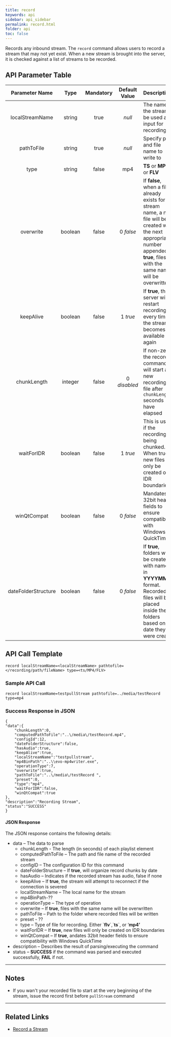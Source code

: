 ```yaml
---
title: record
keywords: api
sidebar: api_sidebar
permalink: record.html
folder: api
toc: false
---
```




Records any inbound stream. The `record` command allows users to record a stream that may not yet exist. When a new stream is brought into the server, it is checked against a list of streams to be recorded.



## API Parameter Table



|   Parameter Name    |  Type   | Mandatory | Default Value | Description                              |
| :-----------------: | :-----: | :-------: | :-----------: | :--------------------------------------- |
|   localStreamName   | string  |   true    |    *null*     | The name of the stream to be used as input for recording |
|     pathToFile      | string  |   true    |    *null*     | Specify path and file name to write to   |
|        type         | string  |   false   |      mp4      | **TS** or **MP4** or **FLV**             |
|      overwrite      | boolean |   false   |   0 *false*   | If **false**, when a file already exists for the stream name, a new file will be created with the next appropriate number appended. If **true**, files with the same name will be overwritten |
|      keepAlive      | boolean |   false   |   1 *true*    | If **true**, the server will restart recording every time the stream becomes available again |
|     chunkLength     | integer |   false   | 0 *disabled*  | If non-zero the record command will start a new recording file after `chunkLength` seconds have elapsed |
|     waitForIDR      | boolean |   false   |   1 *true*    | This is used if the recording is being chunked. When true, new files will only be created on IDR boundaries |
|     winQtCompat     | boolean |   false   |   0 *false*   | Mandates 32bit header fields to ensure compatibility with Windows QuickTime |
| dateFolderStructure | boolean |   false   |   0 *false*   | If **true**, folders will be created with names in **YYYYMMDD** format. Recorded files will be placed inside these folders based on the date they were created |

## API Call Template

``` 
record localStreamName=<localStreamName> pathtofile=</recording/path/fileName> type=<ts/MP4/FLV>
```



### Sample API Call

``` 
record localStreamName=testpullStream pathtofile=../media/testRecord type=mp4
```



### Success Response in JSON

``` 
{
"data":{
    "chunkLength":0,
    "computedPathToFile":"..\/media\/testRecord.mp4",
    "configId":12,
    "dateFolderStructure":false,
    "hasAudio":true,
    "keepAlive":true,
    "localStreamName":"testpullstream",
    "mp4BinPath":"..\\evo-mp4writer.exe",
    "operationType":7,
    "overwrite":true,
    "pathToFile":"..\/media\/testRecord ",
    "preset":0,
    "type":"mp4",
    "waitForIDR":false,
    "winQtCompat":true
},
"description":"Recording Stream",
"status":"SUCCESS"
}
```



#### JSON Response

The JSON response contains the following details:

- data – The data to parse
  - chunkLength - The length (in seconds) of each playlist element
  - computedPathToFile – The path and file name of the recorded stream
  - configID – The configuration ID for this command
  - dateFolderStructure – If **true**, will organize record chunks by date
  - hasAudio – Indicates if the recorded stream has audio, false if none
  - keepAlive – If **true**, the stream will attempt to reconnect if the connection is severed
  - localStreamName – The local name for the stream
  - mp4BinPath-??
  - operationType – The type of operation
  - overwrite – If **true**, files with the same name will be overwritten
  - pathToFile – Path to the folder where recorded files will be written
  - preset - ??
  - type – Type of file for recording. Either \`**flv**\`,\`**ts**\`, or ‘**mp4’**
  - waitForIDR – If **true**, new files will only be created on IDR boundaries
  - winQtCompat – If **true**, andates 32bit header fields to ensure compatibility with Windows QuickTime
- description – Describes the result of parsing/executing the command
- status – **SUCCESS** if the command was parsed and executed successfully, **FAIL** if not.

------

## Notes

- If you wan't your recorded file to start at the very beginning of the stream, issue the record first before `pullStream` command


------

## Related Links

- [Record a Stream](userguide_record.html)